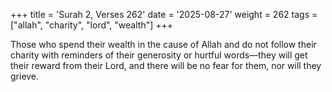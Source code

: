 +++
title = 'Surah 2, Verses 262'
date = '2025-08-27'
weight = 262
tags = ["allah", "charity", "lord", "wealth"]
+++

Those who spend their wealth in the cause of Allah and do not follow their charity with reminders of their generosity or hurtful words—they will get their reward from their Lord, and there will be no fear for them, nor will they grieve.